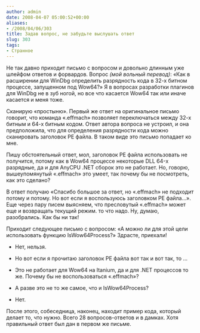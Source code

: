 ```yaml
---
author: admin
date: 2008-04-07 05:00:52+00:00
aliases:
- /2008/04/06/303
title: Задав вопрос, не забудьте выслушать ответ
slug: 303
tags:
- Странное
---
```


Не так давно приходит письмо с вопросом и довольно длинным уже шлейфом ответов и форвардов. Вопрос _(мой вольный перевод)_: «Как в расширении для WinDbg определить разрядность кода в 32-х битном процессе, запущенном под Wow64?» Я в вопросах разработки плагинов для WinDbg не в зуб ногой, но все что касается Wow64 так или иначе касается и меня тоже.

Сканирую «простыню». Первый же ответ на оригинальное письмо говорит, что команда «.effmach» позволяет переключаться между 32-х битным и 64-х битным кодом. Ответ автора вопроса не устроил, и она предположила, что для определения разрядности кода можно сканировать заголовок PE файла. В таком виде это письмо попадает ко мне.

<!--more-->

Пишу обстоятельный ответ, мол, заголовок PE файла использовать не получится, потому как в Wow64 процессе некоторые DLL 64-х разрядные, да и для AnyCPU .NET сборок это не работает. Но, говорю, вышеупомянутый «.effmach» это умеет, так почему бы не посмотреть, как это сделано? 

В ответ получаю «Спасибо большое за ответ, но «.effmach» не подходит потому и потому. Но вот если я воспользуюсь заголовком PE файла…». Еще через пару писем выясняем, что пресловутый «.effmach» может еще и возвращать текущий режим. то что надо. Ну, думаю, разобрались. Как бы ни так!

Приходит следующее письмо с вопросом: «А можно ли для этой цели использовать функцию IsWow64Process?» Здрасте, приехали! 

- Нет, нельзя. 

- Но вот если я прочитаю заголовок PE файла вот так и вот так, то …

- Это не работает для Wow64 на Itanium, да и для .NET процессов то же. Почему бы не воспользоваться «.effmach»?

- А разве это не то же самое, что и IsWow64Process?

- Нет.

После этого, собеседница, наконец, находит пример кода, который делает то, что нужно. Всего 28 вопросов-ответов и в дамках. Хотя правильный ответ был дан в первом же письме.
